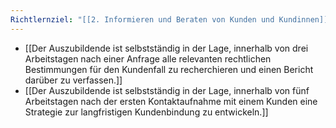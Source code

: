 ```yaml
---
Richtlernziel: "[[2. Informieren und Beraten von Kunden und Kundinnen]]"
---
```

- [[Der Auszubildende ist selbstständig in der Lage, innerhalb von drei Arbeitstagen nach einer Anfrage alle relevanten rechtlichen Bestimmungen für den Kundenfall zu recherchieren und einen Bericht darüber zu verfassen.]]
- [[Der Auszubildende ist selbstständig in der Lage, innerhalb von fünf Arbeitstagen nach der ersten Kontaktaufnahme mit einem Kunden eine Strategie zur langfristigen Kundenbindung zu entwickeln.]]